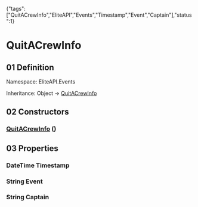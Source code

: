 {"tags":["QuitACrewInfo","EliteAPI","Events","Timestamp","Event","Captain"],"status":1}

# QuitACrewInfo

## 01 Definition

Namespace: <span class='code'>EliteAPI.Events</span>

Inheritance: <span class='code'>Object</span> → <span class='code'>[QuitACrewInfo](../../EliteAPI/Events/QuitACrewInfo.html)</span>

## 02 Constructors

### <span class='code'>[QuitACrewInfo](../../EliteAPI/Events/QuitACrewInfo.html)</span> ()

## 03 Properties

### <span class='code'>DateTime</span> Timestamp

### <span class='code'>String</span> Event

### <span class='code'>String</span> Captain

